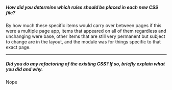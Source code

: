 ##### How did you determine which rules should be placed in each new CSS file?

By how much these specific items would carry over between pages if this were a multiple page app, items that appeared on all of them regardless and unchanging were base, other items that are still very permanent but subject to change are in the layout, and the module was for things specific to that exact page.

---

##### Did you do any refactoring of the existing CSS? If so, briefly explain what you did and why.

Nope
